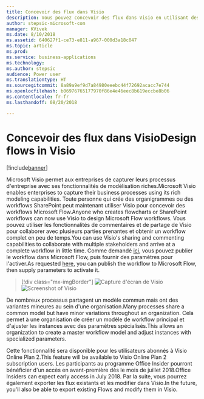 ```yaml
---
title: Concevoir des flux dans Visio
description: Vous pouvez concevoir des flux dans Visio en utilisant des concepts standard d'organigramme et en exportant vos flux dans Visio pour une meilleure visualisation.
author: stepsic-microsoft-com
manager: KVivek
ms.date: 8/10/2018
ms.assetid: 640627f1-ce73-e811-a967-000d3a18c047
ms.topic: article
ms.prod: 
ms.service: business-applications
ms.technology: 
ms.author: stepsic
audience: Power user
ms.translationtype: HT
ms.sourcegitcommit: 8a89a9ef9d7a84980eeebc44f72692acacc7e744
ms.openlocfilehash: b06976765177970f86e4e46eec8b619eccbe8b06
ms.contentlocale: fr-fr
ms.lasthandoff: 08/20/2018

---
```

# <a name="design-flows-in-visio"></a><span data-ttu-id="9b23f-103">Concevoir des flux dans Visio</span><span class="sxs-lookup"><span data-stu-id="9b23f-103">Design flows in Visio</span></span>


[!include[banner](../../includes/banner.md)]

<span data-ttu-id="9b23f-104">Microsoft Visio permet aux entreprises de capturer leurs processus d'entreprise avec ses fonctionnalités de modélisation riches.</span><span class="sxs-lookup"><span data-stu-id="9b23f-104">Microsoft Visio enables enterprises to capture their business processes using its rich modeling capabilities.</span></span> <span data-ttu-id="9b23f-105">Toute personne qui crée des organigrammes ou des workflows SharePoint peut maintenant utiliser Visio pour concevoir des workflows Microsoft Flow.</span><span class="sxs-lookup"><span data-stu-id="9b23f-105">Anyone who creates flowcharts or SharePoint workflows can now use Visio to design Microsoft Flow workflows.</span></span> <span data-ttu-id="9b23f-106">Vous pouvez utiliser les fonctionnalités de commentaires et de partage de Visio pour collaborer avec plusieurs parties prenantes et obtenir un workflow complet en peu de temps.</span><span class="sxs-lookup"><span data-stu-id="9b23f-106">You can use Visio's sharing and commenting capabilities to collaborate with multiple stakeholders and arrive at a complete workflow in little time.</span></span> <span data-ttu-id="9b23f-107">Comme demandé [ici](https://powerusers.microsoft.com/t5/Flow-Ideas/Interactively-Build-Microsoft-WORKFlows-visually-in-Visio-Two/idi-p/54269), vous pouvez publier le workflow dans Microsoft Flow, puis fournir des paramètres pour l'activer.</span><span class="sxs-lookup"><span data-stu-id="9b23f-107">As requested [here](https://powerusers.microsoft.com/t5/Flow-Ideas/Interactively-Build-Microsoft-WORKFlows-visually-in-Visio-Two/idi-p/54269), you can publish the workflow to Microsoft Flow, then supply parameters to activate it.</span></span>

> [!div class="mx-imgBorder"]
> <span data-ttu-id="9b23f-108">![Capture d'écran de Visio](media/visio_01.png "Capture d'écran de Visio")</span><span class="sxs-lookup"><span data-stu-id="9b23f-108">![Screenshot of Visio](media/visio_01.png "Screenshot of Visio")</span></span>

<span data-ttu-id="9b23f-109">De nombreux processus partagent un modèle commun mais ont des variantes mineures au sein d'une organisation.</span><span class="sxs-lookup"><span data-stu-id="9b23f-109">Many processes share a common model but have minor variations throughout an organization.</span></span> <span data-ttu-id="9b23f-110">Cela permet à une organisation de créer un modèle de workflow principal et d'ajuster les instances avec des paramètres spécialisés.</span><span class="sxs-lookup"><span data-stu-id="9b23f-110">This allows an organization to create a master workflow model and adjust instances with specialized parameters.</span></span>

<span data-ttu-id="9b23f-111">Cette fonctionnalité sera disponible pour les utilisateurs abonnés à Visio Online Plan 2.</span><span class="sxs-lookup"><span data-stu-id="9b23f-111">This feature will be available to Visio Online Plan 2 subscription users.</span></span> <span data-ttu-id="9b23f-112">Les participants au programme Office Insider pourront bénéficier d'un accès en avant-première dès le mois de juillet 2018.</span><span class="sxs-lookup"><span data-stu-id="9b23f-112">Office Insiders can expect early access in July 2018.</span></span> <span data-ttu-id="9b23f-113">Par la suite, vous pourrez également exporter les flux existants et les modifier dans Visio.</span><span class="sxs-lookup"><span data-stu-id="9b23f-113">In the future, you'll also be able to export existing Flows and modify them in Visio.</span></span>

